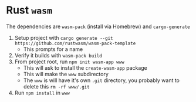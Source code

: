 # Rust `wasm`

The dependencies are `wasm-pack` (install via Homebrew) and  `cargo-generate`

1. Setup project with `cargo generate --git https://github.com/rustwasm/wasm-pack-template`
    - This prompts for a name
2. Verify it builds with `wasm-pack build`
3. From project root, run `npm init wasm-app www`
    - This will ask to install the `create-wasm-app` package
    - This will make the `www` subdirectory
    - The `www` is will have it's own `.git` directory, you probably want to delete this `rm -rf www/.git`
4. Run `npm install` in `www`
